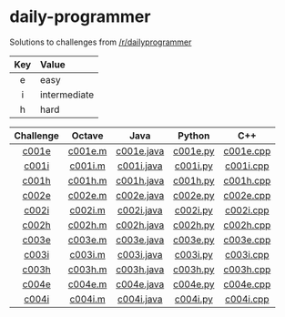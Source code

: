# daily-programmer

Solutions to challenges from [/r/dailyprogrammer](https://www.reddit.com/r/dailyprogrammer/)

| Key | Value        |
| :-: | :----------- |
| e   | easy         |
| i   | intermediate |
| h   | hard         |

| Challenge | Octave | Java | Python | C++ |
| :-------: | :----: | :--: | :----: | :-: |
| [c001e](https://www.reddit.com/r/dailyprogrammer/comments/pih8x/easy_challenge_1/)                 | [c001e.m](https://github.com/jimmynguyen/daily-programmer/blob/master/octave/c001e.m) | [c001e.java](https://github.com/jimmynguyen/daily-programmer/blob/master/java/c001e.java) | [c001e.py](https://github.com/jimmynguyen/daily-programmer/blob/master/python/c001e.py) | [c001e.cpp](https://github.com/jimmynguyen/daily-programmer/blob/master/c++/c001e.cpp) |
| [c001i](https://www.reddit.com/r/dailyprogrammer/comments/pihtx/intermediate_challenge_1/)         | [c001i.m](https://github.com/jimmynguyen/daily-programmer/blob/master/octave/c001i.m) | [c001i.java](https://github.com/jimmynguyen/daily-programmer/blob/master/java/c001i.java) | [c001i.py](https://github.com/jimmynguyen/daily-programmer/blob/master/python/c001i.py) | [c001i.cpp](https://github.com/jimmynguyen/daily-programmer/blob/master/c++/c001i.cpp) |
| [c001h](https://www.reddit.com/r/dailyprogrammer/comments/pii6j/difficult_challenge_1/)            | [c001h.m](https://github.com/jimmynguyen/daily-programmer/blob/master/octave/c001h.m) | [c001h.java](https://github.com/jimmynguyen/daily-programmer/blob/master/java/c001h.java) | [c001h.py](https://github.com/jimmynguyen/daily-programmer/blob/master/python/c001h.py) | [c001h.cpp](https://github.com/jimmynguyen/daily-programmer/blob/master/c++/c001h.cpp) |
| [c002e](https://www.reddit.com/r/dailyprogrammer/comments/pjbj8/easy_challenge_2/)                 | [c002e.m](https://github.com/jimmynguyen/daily-programmer/blob/master/octave/c002e.m) | [c002e.java](https://github.com/jimmynguyen/daily-programmer/blob/master/java/c002e.java) | [c002e.py](https://github.com/jimmynguyen/daily-programmer/blob/master/python/c002e.py) | [c002e.cpp](https://github.com/jimmynguyen/daily-programmer/blob/master/c++/c002e.cpp) |
| [c002i](https://www.reddit.com/r/dailyprogrammer/comments/pjbuj/intermediate_challenge_2/)         | [c002i.m](https://github.com/jimmynguyen/daily-programmer/blob/master/octave/c002i.m) | [c002i.java](https://github.com/jimmynguyen/daily-programmer/blob/master/java/c002i.java) | [c002i.py](https://github.com/jimmynguyen/daily-programmer/blob/master/python/c002i.py) | [c002i.cpp](https://github.com/jimmynguyen/daily-programmer/blob/master/c++/c002i.cpp) |
| [c002h](https://www.reddit.com/r/dailyprogrammer/comments/pjsdx/difficult_challenge_2/)            | [c002h.m](https://github.com/jimmynguyen/daily-programmer/blob/master/octave/c002h.m) | [c002h.java](https://github.com/jimmynguyen/daily-programmer/blob/master/java/c002h.java) | [c002h.py](https://github.com/jimmynguyen/daily-programmer/blob/master/python/c002h.py) | [c002h.cpp](https://github.com/jimmynguyen/daily-programmer/blob/master/c++/c002h.cpp) |
| [c003e](https://www.reddit.com/r/dailyprogrammer/comments/pkw2m/2112012_challenge_3_easy/)         | [c003e.m](https://github.com/jimmynguyen/daily-programmer/blob/master/octave/c003e.m) | [c003e.java](https://github.com/jimmynguyen/daily-programmer/blob/master/java/c003e.java) | [c003e.py](https://github.com/jimmynguyen/daily-programmer/blob/master/python/c003e.py) | [c003e.cpp](https://github.com/jimmynguyen/daily-programmer/blob/master/c++/c003e.cpp) |
| [c003i](https://www.reddit.com/r/dailyprogrammer/comments/pkwb1/2112012_challenge_3_intermediate/) | [c003i.m](https://github.com/jimmynguyen/daily-programmer/blob/master/octave/c003i.m) | [c003i.java](https://github.com/jimmynguyen/daily-programmer/blob/master/java/c003i.java) | [c003i.py](https://github.com/jimmynguyen/daily-programmer/blob/master/python/c003i.py) | [c003i.cpp](https://github.com/jimmynguyen/daily-programmer/blob/master/c++/c003i.cpp) |
| [c003h](https://www.reddit.com/r/dailyprogrammer/comments/pkwgf/2112012_challenge_3_difficult/)    | [c003h.m](https://github.com/jimmynguyen/daily-programmer/blob/master/octave/c003h.m) | [c003h.java](https://github.com/jimmynguyen/daily-programmer/blob/master/java/c003h.java) | [c003h.py](https://github.com/jimmynguyen/daily-programmer/blob/master/python/c003h.py) | [c003h.cpp](https://github.com/jimmynguyen/daily-programmer/blob/master/c++/c003h.cpp) |
| [c004e](https://www.reddit.com/r/dailyprogrammer/comments/pm6oj/2122012_challenge_4_easy/)         | [c004e.m](https://github.com/jimmynguyen/daily-programmer/blob/master/octave/c004e.m) | [c004e.java](https://github.com/jimmynguyen/daily-programmer/blob/master/java/c004e.java) | [c004e.py](https://github.com/jimmynguyen/daily-programmer/blob/master/python/c004e.py) | [c004e.cpp](https://github.com/jimmynguyen/daily-programmer/blob/master/c++/c004e.cpp) |
| [c004i](https://www.reddit.com/r/dailyprogrammer/comments/pm6sq/2122012_challenge_4_intermediate/) | [c004i.m](https://github.com/jimmynguyen/daily-programmer/blob/master/octave/c004i.m) | [c004i.java](https://github.com/jimmynguyen/daily-programmer/blob/master/java/c004i.java) | [c004i.py](https://github.com/jimmynguyen/daily-programmer/blob/master/python/c004i.py) | [c004i.cpp](https://github.com/jimmynguyen/daily-programmer/blob/master/c++/c004i.cpp) |
